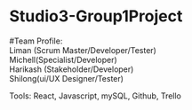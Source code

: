 # Studio3-Group1Project <br>

#Team Profile:<br> 
Liman (Scrum Master/Developer/Tester)<br>
Michell(Specialist/Developer)<br>
Harikash (Stakeholder/Developer)<br>
Shilong(ui/UX Designer/Tester)<br>

Tools: React, Javascript, mySQL, Github, Trello<br>
